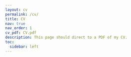 ```yaml
---
layout: cv
permalink: /cv/
title: CV
nav: true
nav_order: 1
cv_pdf: CV.pdf
description: This page should direct to a PDF of my CV.
toc:
  sidebar: left
---
```

